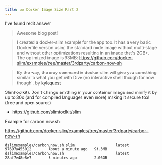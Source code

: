 ```yaml
---
title: ลด Docker Image Size Part 2
---
```


I've found redit answer

> Awesome blog post!

> I created a docker-slim example for the app too. It has a very basic Dockerfile version using the standard node image without multi-stage and without other optimizations resulting in an image that's 2GB+. The optimized image is 93MB: https://github.com/docker-slim/examples/tree/master/3rdparty/carbon-now-sh

> By the way, the xray command in docker-slim will give you something similar to what you get with Dive (no interactive shell though for now though). by [kylequest](https://www.reddit.com/user/kylequest/)

Slim(toolkit): Don't change anything in your container image and minify it by up to 30x (and for compiled languages even more) making it secure too! (free and open source)
- https://github.com/slimtoolkit/slim

Example for carbon.now.sh

https://github.com/docker-slim/examples/tree/master/3rdparty/carbon-now-sh


```
dslimexamples/carbon.now.sh.slim                   latest              97697a455012        About a minute ago   93.3MB
dslimexamples/carbon.now.sh                        latest              28af7e48e8e7        3 minutes ago        2.06GB
```